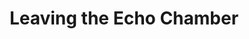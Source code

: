 ---
ee_id: '4465'
site: '1'
type: '5'
title: Leaving the Echo Chamber
url: sharjah-biennial-leaving-the-echo-chamber
year: '2019'
venue: Sharjah Biennial
state_country: Sharjah
pitch: Didn’t get the memo artists usually only do one project for biennials like
  this, and did three :-) Got it together with an outdoor laser, banners on the front
  of the Sharjah Art Museum, and a pipe organ piece for the Sharjah Radisson gym.
ps: ''
imgs: dunk-2019-005-db-saf--sLpd.jpg,destroyed-jeans-2018-125-db-saf--wbBE.jpg,destroyed-jeans-2018-125-db-saf--2s34.jpg
things: "[4463] [2018-125-destroyed-jeans] 2018-125 Destroyed Jeans,[4464] [2019-005-dunk]
  2019-005 Dunk"
layout: shows
---